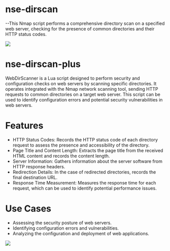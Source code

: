 # nse-dirscan
--This Nmap script performs a comprehensive directory scan on a specified web server, checking for the presence of common directories and their HTTP status codes.

<img src="https://github.com/emrekybs/nse-dirscan/blob/main/dirscan.png">

# nse-dirscan-plus
 WebDirScanner is a Lua script designed to perform security and configuration checks on web servers by scanning specific directories. 
 It operates integrated with the Nmap network scanning tool, sending HTTP requests to common directories on a target web server. 
 This script can be used to identify configuration errors and potential security vulnerabilities in web servers.

# Features
* HTTP Status Codes: Records the HTTP status code of each directory request to assess the presence and accessibility of the directory.
* Page Title and Content Length: Extracts the page title from the received HTML content and records the content length.
* Server Information: Gathers information about the server software from HTTP response headers.
* Redirection Details: In the case of redirected directories, records the final destination URL.
* Response Time Measurement: Measures the response time for each request, which can be used to identify potential performance issues.

# Use Cases
* Assessing the security posture of web servers.
* Identifying configuration errors and vulnerabilities.
* Analyzing the configuration and deployment of web applications.

<img src="https://github.com/emrekybs/nse-dirscan/blob/main/dircan-plus.png">


